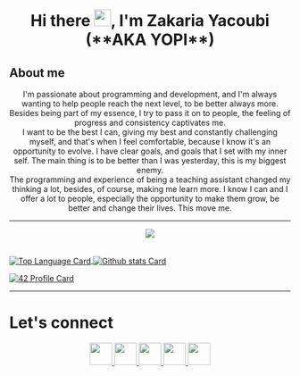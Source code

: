 <h1 align="center">Hi there <img src="https://user-images.githubusercontent.com/49567393/149633910-977f6211-103e-4220-b74d-8bf8cd9a896f.gif" width="30px">, I'm Zakaria Yacoubi (**AKA YOPI**)</h1>

## About me
<p align="center">
I'm passionate about programming and development, and I'm always wanting to help people reach the next level, to be better always more. Besides being part of my essence, I try to pass it on to people, the feeling of progress and consistency captivates me.<br>
I want to be the best I can, giving my best and constantly challenging myself, and that's when I feel comfortable, because I know it's an opportunity to evolve. I have clear goals, and goals that I set with my inner self. The main thing is to be better than I was yesterday, this is my biggest enemy.<br>
The programming and experience of being a teaching assistant changed my thinking a lot, besides, of course, making me learn more. I know I can and I offer a lot to people, especially the opportunity to make them grow, be better and change their lives. This move me.
</p>

 ---
 
<p align="center"> 
  <img src="https://user-images.githubusercontent.com/49567393/132992023-9715d770-4225-497a-9eea-041e3d037186.gif" /><br><br>
</p>
<!--<details>
<summary>github stats</summary>
<div markdown="1"> -->
<!-- Top Languages Card      -->
<a href="https://github.com/YOPll">
  <img align="center" alt="Top Language Card" src="https://github-readme-stats.vercel.app/api/top-langs/?username=YOPll&theme=dark" />
</a>
<!-- GitHub Stats Card      -->
<a href="https://github.com/YOPll">
  <img align="center" alt="Github stats Card" src="https://github-readme-stats.vercel.app/api?username=YOPll&line_height=40&show_icons=true&theme=dark" />

 
<!-- </a>
</div>
</details> -->
 <!-- 
![42 Profile Card](https://1337-readme.vercel.app/api/profile?cursus=c-piscine&dark=true&login=zyacoubi
) -->
 <!--![1337 Readme Logo](/img/badge%201337.svg) -->
  
[![42 Profile Card](https://1337-readme.vercel.app/api/profile?cursus=42cursus&dark=true&login=zyacoubi)](https://github.com/mohouyizme/1337-readme)
  
 ---
 
# Let's connect
<p align="center">
<a href="https://www.linkedin.com/in/zyacoubi">
 <img src="/img/linkedin.png" width="40" />
</a>
<a href="https://github.com/YOPll">
 <img src="/img/github-logo.png" width="40" />
</a>
<a href="https://www.facebook.com/Yopi.Mrx">
 <img src="/img/facebook.png" width="40" />
</a>
<a href="https://twitter.com/Ga10Mrx">
 <img src="/img/twitter.png" width="40" />
</a>
<a href="https://www.instagram.com/yopi.v.2/">
 <img src="/img/instagram.png" width="40" />
</a>
  </p>
  
<!--
**YOPll/YOPll** is a ✨ _special_ ✨ repository because its `README.md` (this file) appears on your GitHub profile.

Here are some ideas to get you started:

- 🔭 I’m currently working on ...
- 🌱 I’m currently learning ...
- 👯 I’m looking to collaborate on ...
- 🤔 I’m looking for help with ...
- 💬 Ask me about ...
- 📫 How to reach me: ...
- 😄 Pronouns: ...
- ⚡ Fun fact: ...
-->
